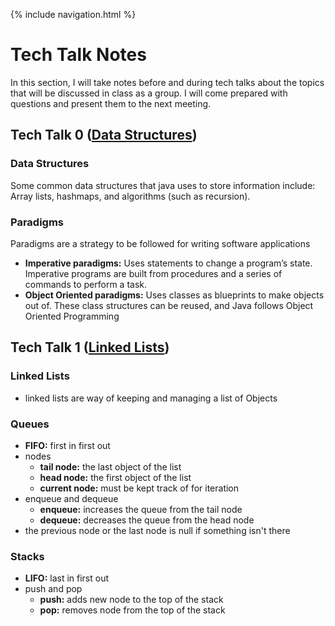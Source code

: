 {% include navigation.html %}

# Tech Talk Notes
In this section, I will take notes before and during tech talks about the topics that will be discussed in class as a group. I will come prepared with questions and present them to the next meeting.


## Tech Talk 0 ([Data Structures](https://github.com/nighthawkcoders/nighthawk_csa/wiki/Tri-3:-Tech-Talk-0---Data-Structures))

### Data Structures
Some common data structures that java uses to store information include: Array lists, hashmaps, and algorithms (such as recursion).

### Paradigms
Paradigms are a strategy to be followed for writing software applications
- **Imperative paradigms:** Uses statements to change a program’s state. Imperative programs are built from procedures and a series of commands to perform a task.
- **Object Oriented paradigms:** Uses classes as blueprints to make objects out of. These class structures can be reused, and Java follows Object Oriented Programming


## Tech Talk 1 ([Linked Lists](https://github.com/nighthawkcoders/nighthawk_csa/wiki/Tri-3:-Tech-Talk-1:-Linked-Lists-Part-2))

### Linked Lists
- linked lists are way of keeping and managing a list of Objects

### Queues
- **FIFO:** first in first out
- nodes
    - **tail node:** the last object of the list
    - **head node:** the first object of the list
    - **current node:** must be kept track of for iteration
- enqueue and dequeue
    - **enqueue:** increases the queue from the tail node
    - **dequeue:** decreases the queue from the head node
- the previous node or the last node is null if something isn't there

### Stacks
- **LIFO:** last in first out
- push and pop
   - **push:** adds new node to the top of the stack
   - **pop:** removes node from the top of the stack
